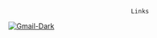                                       Links
<a href="mailto: conwayshawn33@gamil.com">![Gmail-Dark](https://github.com/shawnway210/shawnway210/assets/138731667/6def6238-5213-4276-b6da-75ce20bc1cd2) 

 



